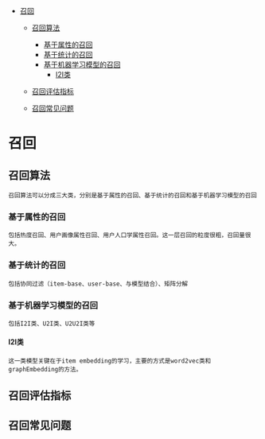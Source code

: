 - [召回](#召回)

    - [召回算法](##召回算法)

        - [基于属性的召回](###基于属性的召回) <br/>
        - [基于统计的召回](###基于统计的召回) <br/>
        - [基于机器学习模型的召回](###基于机器学习模型的召回) <br/>
            - [I2I类](####I2I类) <br/>
    - [召回评估指标](##召回评估指标) <br/>
    - [召回常见问题](##召回常见问题) <br/>
# 召回
## 召回算法
    召回算法可以分成三大类，分别是基于属性的召回、基于统计的召回和基于机器学习模型的召回
### 基于属性的召回
    包括热度召回、用户画像属性召回、用户人口学属性召回。这一层召回的粒度很粗，召回量很大。
### 基于统计的召回
    包括协同过滤（item-base、user-base、与模型结合）、矩阵分解
### 基于机器学习模型的召回
    包括I2I类、U2I类、U2U2I类等
#### I2I类
    这一类模型关键在于item embedding的学习，主要的方式是word2vec类和graphEmbedding的方法。
    
## 召回评估指标
## 召回常见问题
